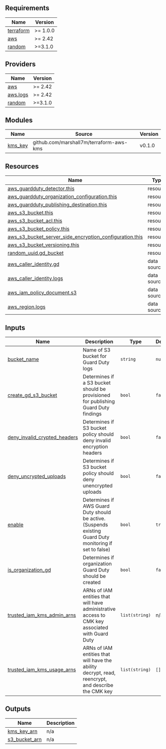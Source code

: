 <!-- BEGINNING OF PRE-COMMIT-TERRAFORM DOCS HOOK -->
## Requirements

| Name | Version |
|------|---------|
| <a name="requirement_terraform"></a> [terraform](#requirement\_terraform) | >= 1.0.0 |
| <a name="requirement_aws"></a> [aws](#requirement\_aws) | >= 2.42 |
| <a name="requirement_random"></a> [random](#requirement\_random) | >=3.1.0 |

## Providers

| Name | Version |
|------|---------|
| <a name="provider_aws"></a> [aws](#provider\_aws) | >= 2.42 |
| <a name="provider_aws.logs"></a> [aws.logs](#provider\_aws.logs) | >= 2.42 |
| <a name="provider_random"></a> [random](#provider\_random) | >=3.1.0 |

## Modules

| Name | Source | Version |
|------|--------|---------|
| <a name="module_kms_key"></a> [kms\_key](#module\_kms\_key) | github.com/marshall7m/terraform-aws-kms | v0.1.0 |

## Resources

| Name | Type |
|------|------|
| [aws_guardduty_detector.this](https://registry.terraform.io/providers/hashicorp/aws/latest/docs/resources/guardduty_detector) | resource |
| [aws_guardduty_organization_configuration.this](https://registry.terraform.io/providers/hashicorp/aws/latest/docs/resources/guardduty_organization_configuration) | resource |
| [aws_guardduty_publishing_destination.this](https://registry.terraform.io/providers/hashicorp/aws/latest/docs/resources/guardduty_publishing_destination) | resource |
| [aws_s3_bucket.this](https://registry.terraform.io/providers/hashicorp/aws/latest/docs/resources/s3_bucket) | resource |
| [aws_s3_bucket_acl.this](https://registry.terraform.io/providers/hashicorp/aws/latest/docs/resources/s3_bucket_acl) | resource |
| [aws_s3_bucket_policy.this](https://registry.terraform.io/providers/hashicorp/aws/latest/docs/resources/s3_bucket_policy) | resource |
| [aws_s3_bucket_server_side_encryption_configuration.this](https://registry.terraform.io/providers/hashicorp/aws/latest/docs/resources/s3_bucket_server_side_encryption_configuration) | resource |
| [aws_s3_bucket_versioning.this](https://registry.terraform.io/providers/hashicorp/aws/latest/docs/resources/s3_bucket_versioning) | resource |
| [random_uuid.gd_bucket](https://registry.terraform.io/providers/hashicorp/random/latest/docs/resources/uuid) | resource |
| [aws_caller_identity.gd](https://registry.terraform.io/providers/hashicorp/aws/latest/docs/data-sources/caller_identity) | data source |
| [aws_caller_identity.logs](https://registry.terraform.io/providers/hashicorp/aws/latest/docs/data-sources/caller_identity) | data source |
| [aws_iam_policy_document.s3](https://registry.terraform.io/providers/hashicorp/aws/latest/docs/data-sources/iam_policy_document) | data source |
| [aws_region.logs](https://registry.terraform.io/providers/hashicorp/aws/latest/docs/data-sources/region) | data source |

## Inputs

| Name | Description | Type | Default | Required |
|------|-------------|------|---------|:--------:|
| <a name="input_bucket_name"></a> [bucket\_name](#input\_bucket\_name) | Name of S3 bucket for Guard Duty logs | `string` | `null` | no |
| <a name="input_create_gd_s3_bucket"></a> [create\_gd\_s3\_bucket](#input\_create\_gd\_s3\_bucket) | Determines if a S3 bucket should be provisioned for publishing Guard Duty findings | `bool` | `false` | no |
| <a name="input_deny_invalid_crypted_headers"></a> [deny\_invalid\_crypted\_headers](#input\_deny\_invalid\_crypted\_headers) | Determines if S3 bucket policy should deny invalid encryption headers | `bool` | `false` | no |
| <a name="input_deny_uncrypted_uploads"></a> [deny\_uncrypted\_uploads](#input\_deny\_uncrypted\_uploads) | Determines if S3 bucket policy should deny unencrypted uploads | `bool` | `false` | no |
| <a name="input_enable"></a> [enable](#input\_enable) | Determines if AWS Guard Duty should be active. (Suspends existing Guard Duty monitoring if set to false) | `bool` | `true` | no |
| <a name="input_is_organization_gd"></a> [is\_organization\_gd](#input\_is\_organization\_gd) | Determines if organization Guard Duty should be created | `bool` | `false` | no |
| <a name="input_trusted_iam_kms_admin_arns"></a> [trusted\_iam\_kms\_admin\_arns](#input\_trusted\_iam\_kms\_admin\_arns) | ARNs of IAM entities that will have administrative access to CMK key associated with Guard Duty | `list(string)` | n/a | yes |
| <a name="input_trusted_iam_kms_usage_arns"></a> [trusted\_iam\_kms\_usage\_arns](#input\_trusted\_iam\_kms\_usage\_arns) | ARNs of IAM entities that will have the ability decrypt, read, reencrypt, and describe the CMK key | `list(string)` | `[]` | no |

## Outputs

| Name | Description |
|------|-------------|
| <a name="output_kms_key_arn"></a> [kms\_key\_arn](#output\_kms\_key\_arn) | n/a |
| <a name="output_s3_bucket_arn"></a> [s3\_bucket\_arn](#output\_s3\_bucket\_arn) | n/a |
<!-- END OF PRE-COMMIT-TERRAFORM DOCS HOOK -->

